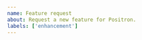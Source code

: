 ```yaml
---
name: Feature request
about: Request a new feature for Positron.
labels: ['enhancement']
---
```


<!--

Thanks for taking the time to file a feature request!

To avoid creating duplicate requests, please take the time to search for an existing feature
request. If you find an existing feature request, please give it a thumbs-up reaction. Reactions
help prioritize the implementation of these features in a future release.

If the feature has not yet been filed, then please describe the feature you'd like to see become a part of Positron.

-->
